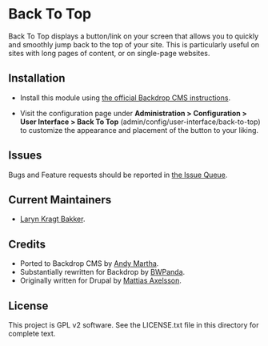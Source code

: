 Back To Top
===========

Back To Top displays a button/link on your screen that allows you to quickly and
smoothly jump back to the top of your site. This is particularly useful on sites
with long pages of content, or on single-page websites.

Installation
------------

- Install this module using [the official Backdrop CMS instructions](https://backdropcms.org/guide/modules).

- Visit the configuration page under **Administration > Configuration > User
  Interface > Back To Top** (admin/config/user-interface/back-to-top) to customize
  the appearance and placement of the button to your liking.

Issues
------

Bugs and Feature requests should be reported in [the Issue Queue](https://github.com/backdrop-contrib/back_to_top/issues).

Current Maintainers
-------------------

- [Laryn Kragt Bakker](https://github.com/laryn).

Credits
-------

- Ported to Backdrop CMS by [Andy Martha](https://github.com/biolithic).
- Substantially rewritten for Backdrop by [BWPanda](https://github.com/bwpanda).
- Originally written for Drupal by [Mattias Axelsson](https://github.com/mattiasaxelsson).

License
-------

This project is GPL v2 software. See the LICENSE.txt file in this directory for
complete text.
